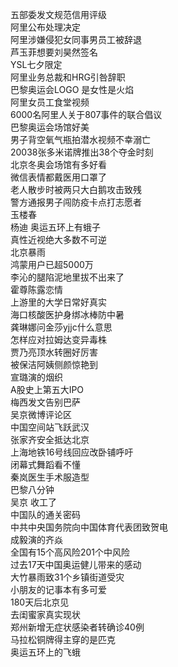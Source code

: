 五部委发文规范信用评级  
阿里公布处理决定  
阿里涉嫌侵犯女同事男员工被辞退  
芦玉菲想要刘昊然签名  
YSL七夕限定  
阿里业务总裁和HRG引咎辞职  
巴黎奥运会LOGO 是女性是火焰  
阿里女员工食堂视频  
6000名阿里人关于807事件的联合倡议  
巴黎奥运会场馆好美  
男子背空氧气瓶拍潜水视频不幸溺亡  
20038张多米诺牌推出38个夺金时刻  
北京冬奥会场馆有多好看  
微信表情都戴医用口罩了  
老人散步时被两只大白鹅攻击致残  
警方通报男子闯防疫卡点打志愿者  
玉楼春  
杨迪 奥运五环上有蛾子  
真性近视绝大多数不可逆  
北京暴雨  
鸿蒙用户已超5000万  
李沁的腿陷泥地里拔不出来了  
霍尊陈露恋情  
上游里的大学日常好真实  
海口核酸医护身绑冰棒防中暑  
龚琳娜问金莎yjjc什么意思  
怎样应对拉姆达变异毒株  
贾乃亮顶水转圈好厉害  
被保洁阿姨侧颜惊艳到  
宣璐演的烟织  
A股史上第五大IPO  
梅西发文告别巴萨  
吴京微博评论区  
中国空间站飞跃武汉  
张家齐安全抵达北京  
上海地铁16号线回应改卧铺呼吁  
闭幕式舞蹈看不懂  
秦岚医生手术服造型  
巴黎八分钟  
吴京 收工了  
中国队的通关密码  
中共中央国务院向中国体育代表团致贺电  
成毅演的齐焱  
全国有15个高风险201个中风险  
过去17天中国奥运健儿带来的感动  
大竹暴雨致31个乡镇街道受灾  
小朋友的记事本有多可爱  
180天后北京见  
去闺蜜家真实现状  
郑州新增无症状感染者转确诊40例  
马拉松铜牌得主穿的是匹克  
奥运五环上的飞蛾  
